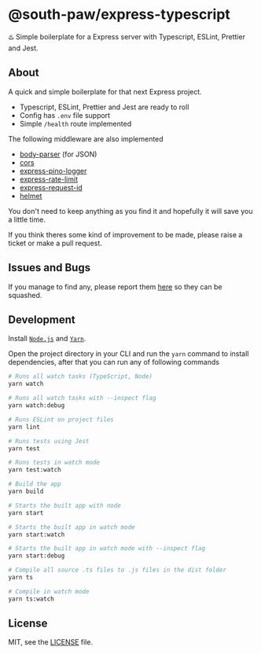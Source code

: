 # @south-paw/express-typescript

♨️ Simple boilerplate for a Express server with Typescript, ESLint, Prettier and Jest.

## About

A quick and simple boilerplate for that next Express project.

- Typescript, ESLint, Prettier and Jest are ready to roll
- Config has `.env` file support
- Simple `/health` route implemented

The following middleware are also implemented

- [body-parser](https://github.com/expressjs/body-parser) (for JSON)
- [cors](https://github.com/expressjs/cors)
- [express-pino-logger](https://github.com/pinojs/express-pino-logger)
- [express-rate-limit](https://github.com/nfriedly/express-rate-limit)
- [express-request-id](https://github.com/floatdrop/express-request-id)
- [helmet](https://github.com/helmetjs/helmet)

You don't need to keep anything as you find it and hopefully it will save you a little time.

If you think theres some kind of improvement to be made, please raise a ticket or make a pull request.

## Issues and Bugs

If you manage to find any, please report them [here](https://github.com/South-Paw/react-vector-maps/issues) so they can be squashed.

## Development

Install [`Node.js`](https://nodejs.org/) and [`Yarn`](https://yarnpkg.com).

Open the project directory in your CLI and run the `yarn` command to install dependencies, after that you can run any of following commands

```bash
# Runs all watch tasks (TypeScript, Node)
yarn watch

# Runs all watch tasks with --inspect flag
yarn watch:debug

# Runs ESLint on project files
yarn lint

# Runs tests using Jest
yarn test

# Runs tests in watch mode
yarn test:watch

# Build the app
yarn build

# Starts the built app with node
yarn start

# Starts the built app in watch mode
yarn start:watch

# Starts the built app in watch mode with --inspect flag
yarn start:debug

# Compile all source .ts files to .js files in the dist folder
yarn ts

# Compile in watch mode
yarn ts:watch
```

## License

MIT, see the [LICENSE](./LICENSE) file.
